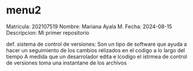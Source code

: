 # menu2
Matricula:   202107519
Nombre:      Mariana Ayala M.
Fecha:       2024-08-15
Descripcion: Mi primer repositorio 

def. sistema de control de versiones: Son un tipo de software que ayuda a hacer un seguimiento de los cambios relizados en el codigo a lo largo del tiempo A medida que un desarrolador edita e lcodigo el istrmea de control de versiones toma una instantane de los archivos